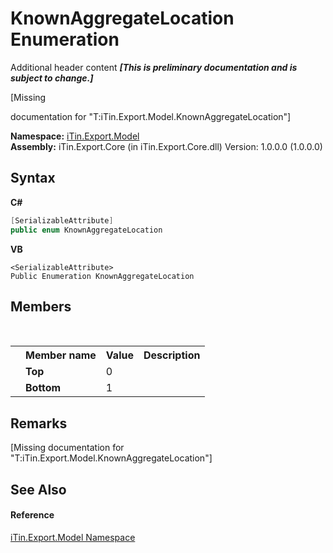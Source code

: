 # KnownAggregateLocation Enumeration
Additional header content _**\[This is preliminary documentation and is subject to change.\]**_

\[Missing <summary> documentation for "T:iTin.Export.Model.KnownAggregateLocation"\]

**Namespace:**&nbsp;<a href="ef57ffcc-e95e-b212-5a46-9aa6f5a3511f">iTin.Export.Model</a><br />**Assembly:**&nbsp;iTin.Export.Core (in iTin.Export.Core.dll) Version: 1.0.0.0 (1.0.0.0)

## Syntax

**C#**<br />
``` C#
[SerializableAttribute]
public enum KnownAggregateLocation
```

**VB**<br />
``` VB
<SerializableAttribute>
Public Enumeration KnownAggregateLocation
```


## Members
&nbsp;<table><tr><th></th><th>Member name</th><th>Value</th><th>Description</th></tr><tr><td /><td target="F:iTin.Export.Model.KnownAggregateLocation.Top">**Top**</td><td>0</td><td /></tr><tr><td /><td target="F:iTin.Export.Model.KnownAggregateLocation.Bottom">**Bottom**</td><td>1</td><td /></tr></table>

## Remarks
\[Missing <remarks> documentation for "T:iTin.Export.Model.KnownAggregateLocation"\]

## See Also


#### Reference
<a href="ef57ffcc-e95e-b212-5a46-9aa6f5a3511f">iTin.Export.Model Namespace</a><br />